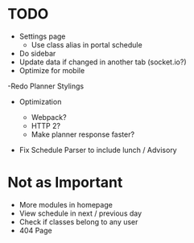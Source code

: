 # TODO
- Settings page
  - Use class alias in portal schedule
- Do sidebar
- Update data if changed in another tab (socket.io?)
- Optimize for mobile

-Redo Planner Stylings

- Optimization
  - Webpack?
  - HTTP 2?
  - Make planner response faster?

- Fix Schedule Parser to include lunch / Advisory

# Not as Important
- More modules in homepage
- View schedule in next / previous day
- Check if classes belong to any user
- 404 Page
